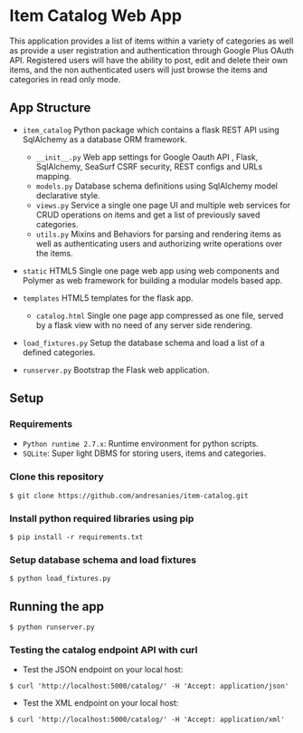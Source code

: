 # Item Catalog Web App

This application provides a list of items within a variety of categories as well as provide 
a user registration and authentication through Google Plus OAuth API. Registered users will have the ability to post, 
edit and delete their own items, and the non authenticated users will just browse the items and categories
in read only mode.

## App Structure

- `item_catalog` Python package which contains a flask REST API using SqlAlchemy as a database ORM framework.
  - `__init__.py` Web app settings for Google Oauth API , Flask, SqlAlchemy, SeaSurf CSRF security, 
       REST configs and URLs mapping.
  - `models.py` Database schema definitions using SqlAlchemy model declarative style.
  - `views.py` Service a single one page UI and multiple web services for CRUD operations 
       on items and get a list of previously saved categories.
  - `utils.py` Mixins and Behaviors for parsing and rendering items as well as authenticating users and authorizing 
       write operations over the items.
       
- `static` HTML5 Single one page web app using web components and Polymer as web framework for building a modular 
     models based app.
     
- `templates` HTML5 templates for the flask app.
  - `catalog.html` Single one page app compressed as one file, served by a flask view 
       with no need of any server side rendering.  
       
- `load_fixtures.py` Setup the database schema and load a list of a defined categories.
- `runserver.py` Bootstrap the Flask web application.

## Setup

### Requirements

- `Python runtime 2.7.x`: Runtime environment for python scripts. 
- `SQLite`: Super light DBMS for storing users, items and categories.


### Clone this repository
```
$ git clone https://github.com/andresanies/item-catalog.git
```

### Install python required libraries using pip
```
$ pip install -r requirements.txt
```

### Setup database schema and load fixtures
```
$ python load_fixtures.py
```

## Running the app
```
$ python runserver.py
```

### Testing the catalog endpoint API with curl

- Test the JSON endpoint on your local host:
```
$ curl 'http://localhost:5000/catalog/' -H 'Accept: application/json'
```
- Test the XML endpoint on your local host:
```
$ curl 'http://localhost:5000/catalog/' -H 'Accept: application/xml'
```

